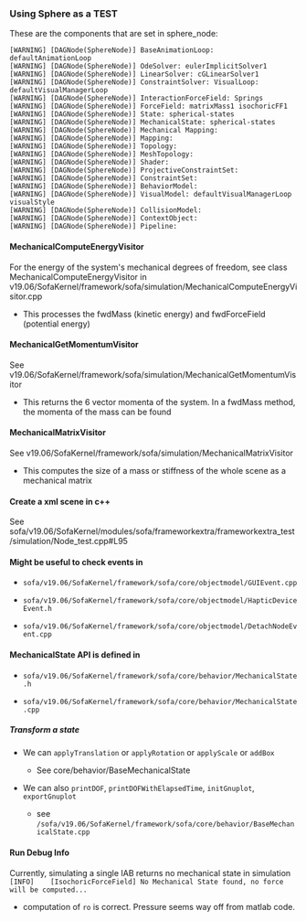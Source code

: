 ### Using Sphere as a TEST

These are the components that are set in sphere_node:

```
[WARNING] [DAGNode(SphereNode)] BaseAnimationLoop: defaultAnimationLoop
[WARNING] [DAGNode(SphereNode)] OdeSolver: eulerImplicitSolver1
[WARNING] [DAGNode(SphereNode)] LinearSolver: cGLinearSolver1
[WARNING] [DAGNode(SphereNode)] ConstraintSolver: VisualLoop: defaultVisualManagerLoop
[WARNING] [DAGNode(SphereNode)] InteractionForceField: Springs
[WARNING] [DAGNode(SphereNode)] ForceField: matrixMass1 isochoricFF1
[WARNING] [DAGNode(SphereNode)] State: spherical-states
[WARNING] [DAGNode(SphereNode)] MechanicalState: spherical-states
[WARNING] [DAGNode(SphereNode)] Mechanical Mapping:
[WARNING] [DAGNode(SphereNode)] Mapping:
[WARNING] [DAGNode(SphereNode)] Topology:
[WARNING] [DAGNode(SphereNode)] MeshTopology:
[WARNING] [DAGNode(SphereNode)] Shader:
[WARNING] [DAGNode(SphereNode)] ProjectiveConstraintSet:
[WARNING] [DAGNode(SphereNode)] ConstraintSet:
[WARNING] [DAGNode(SphereNode)] BehaviorModel:
[WARNING] [DAGNode(SphereNode)] VisualModel: defaultVisualManagerLoop visualStyle
[WARNING] [DAGNode(SphereNode)] CollisionModel:
[WARNING] [DAGNode(SphereNode)] ContextObject:
[WARNING] [DAGNode(SphereNode)] Pipeline:
```

#### MechanicalComputeEnergyVisitor
For the energy of the system's mechanical degrees of freedom, see class MechanicalComputeEnergyVisitor in v19.06/SofaKernel/framework/sofa/simulation/MechanicalComputeEnergyVisitor.cpp

- This processes the fwdMass (kinetic energy) and fwdForceField (potential energy)

#### MechanicalGetMomentumVisitor
See v19.06/SofaKernel/framework/sofa/simulation/MechanicalGetMomentumVisitor

- This returns the 6 vector momenta of the system. In a fwdMass method, the momenta of the mass can be found

#### MechanicalMatrixVisitor

See v19.06/SofaKernel/framework/sofa/simulation/MechanicalMatrixVisitor
- This computes the size of a mass or stiffness of the whole scene as a mechanical matrix

#### Create a xml scene in c++
See sofa/v19.06/SofaKernel/modules/sofa/frameworkextra/frameworkextra_test/simulation/Node_test.cpp#L95

#### Might be useful to check events in

+ `sofa/v19.06/SofaKernel/framework/sofa/core/objectmodel/GUIEvent.cpp`

+ `sofa/v19.06/SofaKernel/framework/sofa/core/objectmodel/HapticDeviceEvent.h`

+ `sofa/v19.06/SofaKernel/framework/sofa/core/objectmodel/DetachNodeEvent.cpp`

#### MechanicalState API is defined in

+ `sofa/v19.06/SofaKernel/framework/sofa/core/behavior/MechanicalState.h`

+ `sofa/v19.06/SofaKernel/framework/sofa/core/behavior/MechanicalState.cpp`

##### Transform a state

 + We can `applyTranslation` or `applyRotation`  or `applyScale` or `addBox`
     - See core/behavior/BaseMechanicalState

 + We can also `printDOF`, `printDOFWithElapsedTime`, `initGnuplot`, `exportGnuplot`
     - see `/sofa/v19.06/SofaKernel/framework/sofa/core/behavior/BaseMechanicalState.cpp`


#### Run Debug Info      
Currently, simulating a single IAB returns no mechanical state in simulation
`[INFO]    [IsochoricForceField] No Mechanical State found, no force will be computed...
`

+ computation of `ro` is correct. Pressure seems way off from matlab code.
